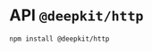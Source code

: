# API `@deepkit/http`

```shell
npm install @deepkit/http
```


<api-docs package="@deepkit/http"></api-docs>

